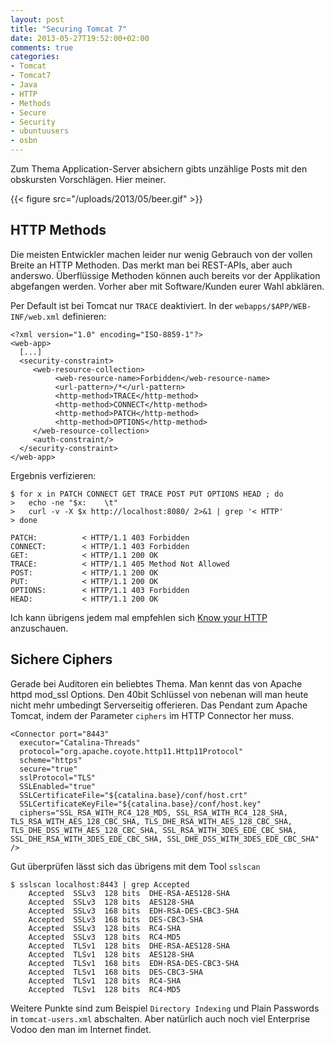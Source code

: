 ```yaml
---
layout: post
title: "Securing Tomcat 7"
date: 2013-05-27T19:52:00+02:00
comments: true
categories:
- Tomcat
- Tomcat7
- Java
- HTTP
- Methods
- Secure
- Security
- ubuntuusers
- osbn
---
```


Zum Thema Application-Server absichern gibts unzählige Posts mit den
obskursten Vorschlägen. Hier meiner.

{{< figure src="/uploads/2013/05/beer.gif" >}}

## HTTP Methods

Die meisten Entwickler machen leider nur wenig Gebrauch von der vollen Breite
an HTTP Methoden. Das merkt man bei REST-APIs, aber auch anderswo. Überflüssige
Methoden können auch bereits vor der Applikation abgefangen werden.
Vorher aber mit Software/Kunden eurer Wahl abklären.

Per Default ist bei Tomcat nur `TRACE` deaktiviert.
In der `webapps/$APP/WEB-INF/web.xml` definieren:

```
<?xml version="1.0" encoding="ISO-8859-1"?>
<web-app>
  [...]
  <security-constraint>
     <web-resource-collection>
          <web-resource-name>Forbidden</web-resource-name>
          <url-pattern>/*</url-pattern>
          <http-method>TRACE</http-method>
          <http-method>CONNECT</http-method>
          <http-method>PATCH</http-method>
          <http-method>OPTIONS</http-method>
     </web-resource-collection>
     <auth-constraint/>
  </security-constraint>
</web-app>
```

Ergebnis verfizieren:

```
$ for x in PATCH CONNECT GET TRACE POST PUT OPTIONS HEAD ; do
>   echo -ne "$x:    \t"
>   curl -v -X $x http://localhost:8080/ 2>&1 | grep '< HTTP'
> done

PATCH:          < HTTP/1.1 403 Forbidden
CONNECT:        < HTTP/1.1 403 Forbidden
GET:            < HTTP/1.1 200 OK
TRACE:          < HTTP/1.1 405 Method Not Allowed
POST:           < HTTP/1.1 200 OK
PUT:            < HTTP/1.1 200 OK
OPTIONS:        < HTTP/1.1 403 Forbidden
HEAD:           < HTTP/1.1 200 OK
```

Ich kann übrigens jedem mal empfehlen sich [Know your HTTP](https://github.com/bigcompany/know-your-http)
anzuschauen.

## Sichere Ciphers

Gerade bei Auditoren ein beliebtes Thema. Man kennt das von Apache httpd mod_ssl Options. Den 40bit Schlüssel von
nebenan will man heute nicht mehr umbedingt Serverseitig offerieren.
Das Pendant zum Apache Tomcat, indem der Parameter `ciphers` im HTTP Connector her muss.

```
<Connector port="8443"
  executor="Catalina-Threads"
  protocol="org.apache.coyote.http11.Http11Protocol"
  scheme="https"
  secure="true"
  sslProtocol="TLS"
  SSLEnabled="true"
  SSLCertificateFile="${catalina.base}/conf/host.crt"
  SSLCertificateKeyFile="${catalina.base}/conf/host.key"
  ciphers="SSL_RSA_WITH_RC4_128_MD5, SSL_RSA_WITH_RC4_128_SHA, TLS_RSA_WITH_AES_128_CBC_SHA, TLS_DHE_RSA_WITH_AES_128_CBC_SHA, TLS_DHE_DSS_WITH_AES_128_CBC_SHA, SSL_RSA_WITH_3DES_EDE_CBC_SHA, SSL_DHE_RSA_WITH_3DES_EDE_CBC_SHA, SSL_DHE_DSS_WITH_3DES_EDE_CBC_SHA"
/>
```

Gut überprüfen lässt sich das übrigens mit dem Tool `sslscan`

```
$ sslscan localhost:8443 | grep Accepted
    Accepted  SSLv3  128 bits  DHE-RSA-AES128-SHA
    Accepted  SSLv3  128 bits  AES128-SHA
    Accepted  SSLv3  168 bits  EDH-RSA-DES-CBC3-SHA
    Accepted  SSLv3  168 bits  DES-CBC3-SHA
    Accepted  SSLv3  128 bits  RC4-SHA
    Accepted  SSLv3  128 bits  RC4-MD5
    Accepted  TLSv1  128 bits  DHE-RSA-AES128-SHA
    Accepted  TLSv1  128 bits  AES128-SHA
    Accepted  TLSv1  168 bits  EDH-RSA-DES-CBC3-SHA
    Accepted  TLSv1  168 bits  DES-CBC3-SHA
    Accepted  TLSv1  128 bits  RC4-SHA
    Accepted  TLSv1  128 bits  RC4-MD5
```

Weitere Punkte sind zum Beispiel `Directory Indexing` und Plain
Passwords in `tomcat-users.xml` abschalten. Aber natürlich auch noch viel
Enterprise Vodoo den man im Internet findet.

